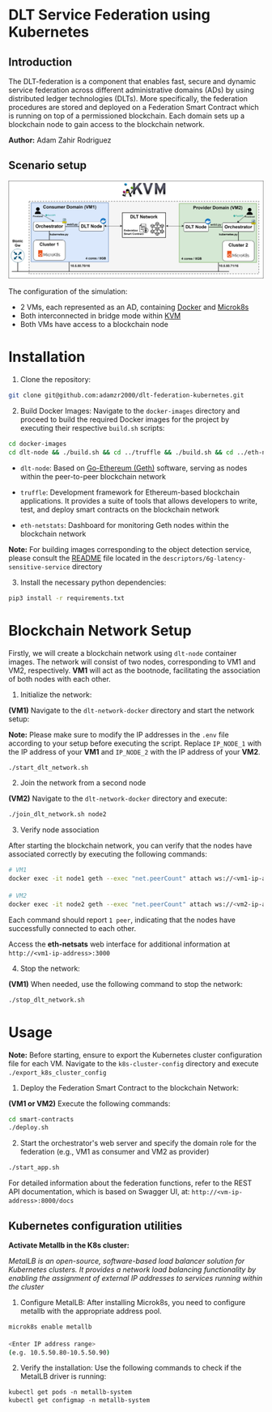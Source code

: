 # DLT Service Federation using Kubernetes

## Introduction

The DLT-federation is a component that enables fast, secure and dynamic service federation across 
different administrative domains (ADs) by using distributed ledger technologies (DLTs). More specifically, the federation procedures are stored and deployed on a Federation Smart Contract which is running on top of a permissioned blockchain. Each domain sets up a blockchain node to gain access to the blockchain network. 

**Author:** Adam Zahir Rodriguez

## Scenario setup

![Experimental Setup](images/experimental-setup.svg)

The configuration of the simulation:

- 2 VMs, each represented as an AD, containing [Docker](https://docs.docker.com/engine/install/ubuntu) and [Microk8s](https://microk8s.io/#install-microk8s)
- Both interconnected in bridge mode within [KVM](https://help.ubuntu.com/community/KVM/Networking)
- Both VMs have access to a blockchain node

# Installation

1. Clone the repository:
```bash
git clone git@github.com:adamzr2000/dlt-federation-kubernetes.git
```

2. Build Docker Images:
Navigate to the `docker-images` directory and proceed to build the required Docker images for the project by executing their respective `build.sh` scripts:

```bash
cd docker-images
cd dlt-node && ./build.sh && cd ../truffle && ./build.sh && cd ../eth-netstats && ./build.sh
```

- `dlt-node`: Based on [Go-Ethereum (Geth)](https://geth.ethereum.org/docs) software, serving as nodes within the peer-to-peer blockchain network

- `truffle`: Development framework for Ethereum-based blockchain applications. It provides a suite of tools that allows developers to write, test, and deploy smart contracts on the blockchain network

- `eth-netstats`: Dashboard for monitoring Geth nodes within the blockchain network

**Note:** For building images corresponding to the object detection service, please consult the [README](https://gitlab.com/netmode/6g-latency-sensitive-service) file located in the `descriptors/6g-latency-sensitive-service` directory

3. Install the necessary python dependencies:
```bash
pip3 install -r requirements.txt
```

# Blockchain Network Setup

Firstly, we will create a blockchain network using `dlt-node` container images. The network will consist of two nodes, corresponding to VM1 and VM2, respectively. **VM1** will act as the bootnode, facilitating the association of both nodes with each other.

1. Initialize the network:

**(VM1)** Navigate to the `dlt-network-docker` directory and start the network setup:

**Note:** Please make sure to modify the IP addresses in the `.env` file according to your setup before executing the script. Replace `IP_NODE_1` with the IP address of your **VM1** and `IP_NODE_2` with the IP address of your **VM2**.

```bash
./start_dlt_network.sh
```

2. Join the network from a second node

**(VM2)** Navigate to the `dlt-network-docker` directory and execute:

```bash
./join_dlt_network.sh node2
```

3. Verify node association

After starting the blockchain network, you can verify that the nodes have associated correctly by executing the following commands:
```bash
# VM1
docker exec -it node1 geth --exec "net.peerCount" attach ws://<vm1-ip-address>:3334

# VM2  
docker exec -it node2 geth --exec "net.peerCount" attach ws://<vm2-ip-address>:3335
```

Each command should report `1 peer`, indicating that the nodes have successfully connected to each other.

Access the **eth-netsats** web interface for additional information at `http://<vm1-ip-address>:3000`

4. Stop the network:

**(VM1)** When needed, use the following command to stop the network:

```bash
./stop_dlt_network.sh
```

# Usage

**Note:** Before starting, ensure to export the Kubernetes cluster configuration file for each VM. Navigate to the `k8s-cluster-config` directory and execute `./export_k8s_cluster_config`

1. Deploy the Federation Smart Contract to the blockchain Network:

**(VM1 or VM2)** Execute the following commands:
```bash
cd smart-contracts
./deploy.sh 
```

2. Start the orchestrator's web server and specify the domain role for the federation (e.g., VM1 as consumer and VM2 as provider)

```bash
./start_app.sh
```

For detailed information about the federation functions, refer to the REST API documentation, which is based on Swagger UI, at: `http://<vm-ip-address>:8000/docs`



## Kubernetes configuration utilities

**Activate Metallb in the K8s cluster:**

*MetalLB is an open-source, software-based load balancer solution for Kubernetes clusters. It provides a network load balancing functionality by enabling the assignment of external IP addresses to services running within the cluster* 

1. Configure MetalLB: After installing Microk8s, you need to configure metallb with the appropriate address pool.
```bash
microk8s enable metallb

<Enter IP address range>
(e.g. 10.5.50.80-10.5.50.90)
```

2. Verify the installation: Use the following commands to check if the MetalLB driver is running:
```
kubectl get pods -n metallb-system
kubectl get configmap -n metallb-system
```